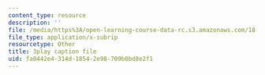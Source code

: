 ```yaml
---
content_type: resource
description: ''
file: /media/https%3A/open-learning-course-data-rc.s3.amazonaws.com/18-06sc-linear-algebra-fall-2011/fa0442e4314d18542e98709b0bd8e2f1_-eA2D_rIcNA.srt
file_type: application/x-subrip
resourcetype: Other
title: 3play caption file
uid: fa0442e4-314d-1854-2e98-709b0bd8e2f1
---
```

